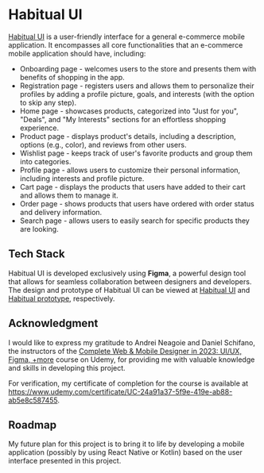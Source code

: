 # Habitual UI

[Habitual UI](https://www.figma.com/file/H9ZI5RYFA9qisxZBsOKx5J/Habitual?node-id=97%3A4027&t=399K3vxs1new52E5-1) is a user-friendly interface for a general e-commerce mobile application. It encompasses all core functionalities that an e-commerce mobile application should have, including:

- Onboarding page - welcomes users to the store and presents them with benefits of shopping in the app.
- Registration page - registers users and allows them to personalize their profiles by adding a profile picture, goals, and interests (with the option to skip any step).
- Home page - showcases products, categorized into "Just for you", "Deals", and "My Interests" sections for an effortless shopping experience.
- Product page - displays product's details, including a description, options (e.g., color), and reviews from other users.
- Wishlist page - keeps track of user's favorite products and group them into categories.
- Profile page - allows users to customize their personal information, including interests and profile picture.
- Cart page - displays the products that users have added to their cart and allows them to manage it.
- Order page - shows products that users have ordered with order status and delivery information.
- Search page - allows users to easily search for specific products they are looking.

## Tech Stack

Habitual UI is developed exclusively using **Figma**, a powerful design tool that allows for seamless collaboration between designers and developers. The design and prototype of Habitual UI can be viewed at [Habitual UI](https://www.figma.com/file/H9ZI5RYFA9qisxZBsOKx5J/Habitual?node-id=97%3A4027&t=399K3vxs1new52E5-1) and [Habitual prototype](https://www.figma.com/proto/H9ZI5RYFA9qisxZBsOKx5J/Habitual?page-id=97%3A4028&node-id=100%3A9739&viewport=308%2C314%2C0.04&scaling=scale-down&starting-point-node-id=100%3A9739&show-proto-sidebar=1), respectively.

## Acknowledgment

I would like to express my gratitude to Andrei Neagoie and Daniel Schifano, the instructors of the [Complete Web & Mobile Designer in 2023: UI/UX, Figma, +more](https://www.udemy.com/course/complete-web-designer-mobile-designer-zero-to-mastery) course on Udemy, for providing me with valuable knowledge and skills in developing this project.

For verification, my certificate of completion for the course is available at https://www.udemy.com/certificate/UC-24a91a37-5f9e-419e-ab88-ab5e8c587455.

## Roadmap

My future plan for this project is to bring it to life by developing a mobile application (possibly by using React Native or Kotlin) based on the user interface presented in this project.
